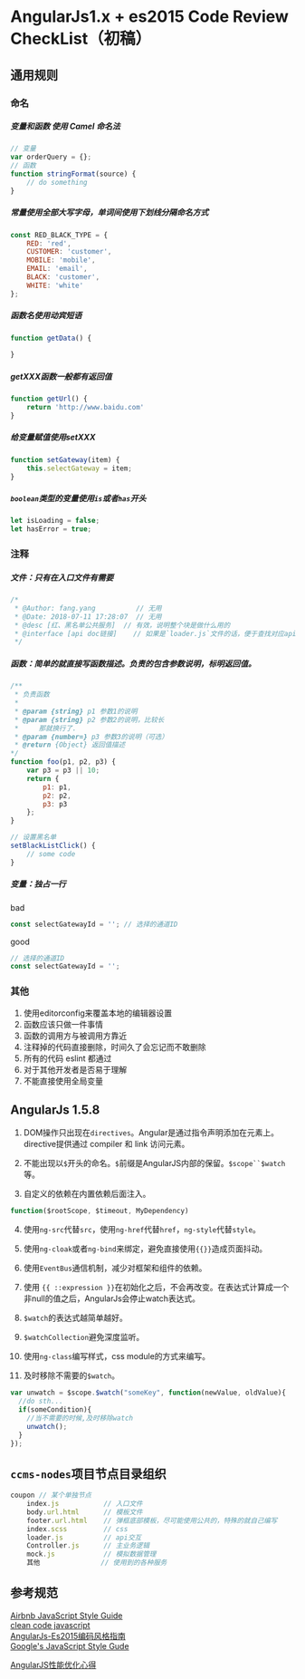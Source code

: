 # AngularJs1.x + es2015 Code Review CheckList（初稿）

## 通用规则

### 命名
##### 变量和函数 使用 Camel 命名法 
```js
// 变量
var orderQuery = {};
// 函数
function stringFormat(source) {
    // do something
}
```
##### 常量使用全部大写字母，单词间使用下划线分隔命名方式
```js
const RED_BLACK_TYPE = {
	RED: 'red',
	CUSTOMER: 'customer',
	MOBILE: 'mobile',
	EMAIL: 'email',
	BLACK: 'customer',
	WHITE: 'white'
};
```
##### 函数名使用动宾短语
```js
function getData() {
    
}
```
##### getXXX函数一般都有返回值
```js
function getUrl() {
    return 'http://www.baidu.com'
}
```
##### 给变量赋值使用setXXX
```js
function setGateway(item) {
    this.selectGateway = item;
}
```
##### `boolean`类型的变量使用`is`或者`has`开头
```js
let isLoading = false;
let hasError = true;
```


### 注释

##### 文件：只有在入口文件有需要
```js
/*
 * @Author: fang.yang          // 无用
 * @Date: 2018-07-11 17:28:07  // 无用
 * @desc [红、黑名单公共服务]  // 有效，说明整个块是做什么用的
 * @interface [api doc链接]    // 如果是`loader.js`文件的话，便于查找对应api定义
 */
```

##### 函数：简单的就直接写函数描述。负责的包含参数说明，标明返回值。
```js
/**
 * 负责函数
 *
 * @param {string} p1 参数1的说明
 * @param {string} p2 参数2的说明，比较长
 *     那就换行了.
 * @param {number=} p3 参数3的说明（可选）
 * @return {Object} 返回值描述
*/
function foo(p1, p2, p3) {
    var p3 = p3 || 10;
    return {
        p1: p1,
        p2: p2,
        p3: p3
    };
}

// 设置黑名单
setBlackListClick() {
    // some code
}
```

##### 变量：独占一行    

bad
```js
const selectGatewayId = ''; // 选择的通道ID
```
good  
```js
// 选择的通道ID
const selectGatewayId = ''; 
```
### 其他
1. 使用editorconfig来覆盖本地的编辑器设置
2. 函数应该只做一件事情
3. 函数的调用方与被调用方靠近
4. 注释掉的代码直接删除，时间久了会忘记而不敢删除
5. 所有的代码 eslint 都通过
6. 对于其他开发者是否易于理解
7. 不能直接使用全局变量

## AngularJs 1.5.8  

1. DOM操作只出现在`directives`。Angular是通过指令声明添加在元素上。directive提供通过 compiler 和 link 访问元素。

2. 不能出现以`$`开头的命名。`$`前缀是AngularJS内部的保留。`$scope``$watch`等。
3. 自定义的依赖在内置依赖后面注入。
```js
function($rootScope, $timeout, MyDependency)
```
4. 使用`ng-src`代替`src`，使用`ng-href`代替`href`，`ng-style`代替`style`。
5. 使用`ng-cloak`或者`ng-bind`来绑定，避免直接使用`{{}}`造成页面抖动。
6. 使用`EventBus`通信机制，减少对框架和组件的依赖。
7. 使用 `{{ ::expression }}`在初始化之后，不会再改变。在表达式计算成一个非null的值之后，AngularJs会停止watch表达式。

8. `$watch`的表达式越简单越好。
9. `$watchCollection`避免深度监听。
10. 使用`ng-class`编写样式，css module的方式来编写。
11. 及时移除不需要的`$watch`。
```js
var unwatch = $scope.$watch("someKey", function(newValue, oldValue){
  //do sth...
  if(someCondition){
    //当不需要的时候,及时移除watch
    unwatch();
  }
});
```

## `ccms-nodes`项目节点目录组织

```js
coupon // 某个单独节点
    index.js           // 入口文件
    body.url.html      // 模板文件
    footer.url.html    // 弹框底部模板，尽可能使用公共的，特殊的就自己编写
    index.scss         // css
    loader.js          // api交互
    Controller.js      // 主业务逻辑
    mock.js            // 模拟数据管理
    其他               // 使用到的各种服务
```

## 参考规范

[Airbnb JavaScript Style Guide](https://github.com/airbnb/javascript/blob/master/README.md)  
[clean code javascript](https://github.com/ryanmcdermott/clean-code-javascript)  
[AngularJs-Es2015编码风格指南](https://github.com/toddmotto/angularjs-styleguide/blob/master/i18n/zh-cn.md)  
[Google's JavaScript Style Gude](https://google.github.io/styleguide/javascriptguide.xml)

[AngularJS性能优化心得](https://github.com/atian25/blog/issues/5)


